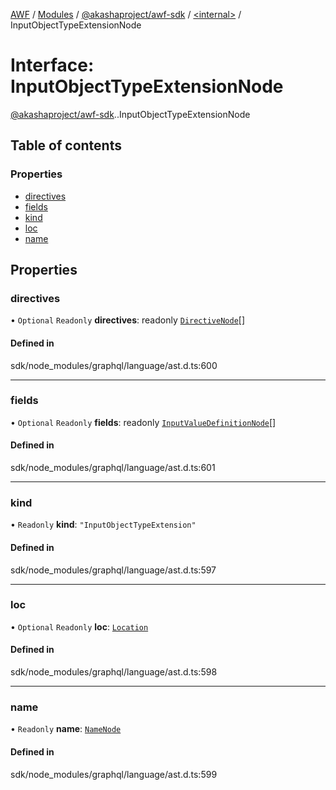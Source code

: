 [AWF](../README.md) / [Modules](../modules.md) / [@akashaproject/awf-sdk](../modules/akashaproject_awf_sdk.md) / [<internal\>](../modules/akashaproject_awf_sdk._internal_.md) / InputObjectTypeExtensionNode

# Interface: InputObjectTypeExtensionNode

[@akashaproject/awf-sdk](../modules/akashaproject_awf_sdk.md).[<internal>](../modules/akashaproject_awf_sdk._internal_.md).InputObjectTypeExtensionNode

## Table of contents

### Properties

- [directives](akashaproject_awf_sdk._internal_.InputObjectTypeExtensionNode.md#directives)
- [fields](akashaproject_awf_sdk._internal_.InputObjectTypeExtensionNode.md#fields)
- [kind](akashaproject_awf_sdk._internal_.InputObjectTypeExtensionNode.md#kind)
- [loc](akashaproject_awf_sdk._internal_.InputObjectTypeExtensionNode.md#loc)
- [name](akashaproject_awf_sdk._internal_.InputObjectTypeExtensionNode.md#name)

## Properties

### directives

• `Optional` `Readonly` **directives**: readonly [`DirectiveNode`](akashaproject_awf_sdk._internal_.DirectiveNode.md)[]

#### Defined in

sdk/node_modules/graphql/language/ast.d.ts:600

___

### fields

• `Optional` `Readonly` **fields**: readonly [`InputValueDefinitionNode`](akashaproject_awf_sdk._internal_.InputValueDefinitionNode.md)[]

#### Defined in

sdk/node_modules/graphql/language/ast.d.ts:601

___

### kind

• `Readonly` **kind**: ``"InputObjectTypeExtension"``

#### Defined in

sdk/node_modules/graphql/language/ast.d.ts:597

___

### loc

• `Optional` `Readonly` **loc**: [`Location`](../classes/akashaproject_awf_sdk._internal_.Location.md)

#### Defined in

sdk/node_modules/graphql/language/ast.d.ts:598

___

### name

• `Readonly` **name**: [`NameNode`](akashaproject_awf_sdk._internal_.NameNode.md)

#### Defined in

sdk/node_modules/graphql/language/ast.d.ts:599
